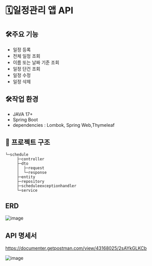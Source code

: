 # 🗓️일정관리 앱 API

## 🛠️주요 기능
* 일정 등록 
* 전체 일정 조회
* 이름 또는 날짜 기준 조회
* 일정 단건 조회
* 일정 수정 
* 일정 삭제 

## 🛠️작업 환경
* JAVA 17+
* Spring Boot
* dependencies : Lombok, Spring Web,Thymeleaf

## 📁 프로젝트 구조 
```
└─schedule
     ├─controller
     ├─dto
     │  ├─request
     │  └─response
     ├─entity
     ├─repository
     ├─scheduleexceptionhandler
     └─service
```



## ERD
![image](https://github.com/user-attachments/assets/3b512c72-a047-449c-a6da-0ec98fe82b11)

## API 명세서
https://documenter.getpostman.com/view/43168025/2sAYkGLKCb

![image](https://github.com/user-attachments/assets/7087c96f-2de7-4bdc-95e3-00c811c43021)


